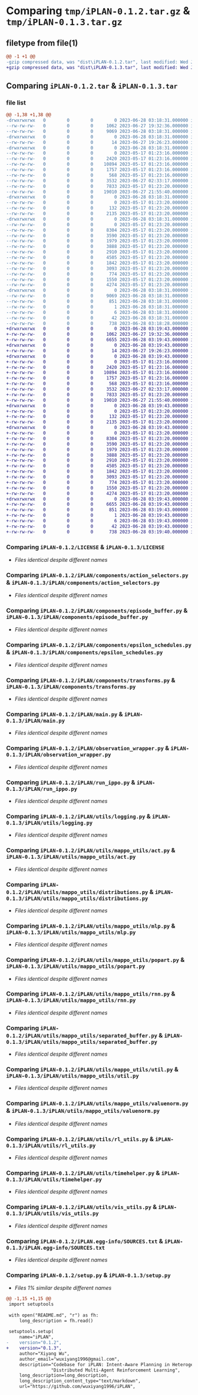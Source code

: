 # Comparing `tmp/iPLAN-0.1.2.tar.gz` & `tmp/iPLAN-0.1.3.tar.gz`

## filetype from file(1)

```diff
@@ -1 +1 @@
-gzip compressed data, was "dist\iPLAN-0.1.2.tar", last modified: Wed Jun 28 03:18:31 2023, max compression
+gzip compressed data, was "dist\iPLAN-0.1.3.tar", last modified: Wed Jun 28 03:19:43 2023, max compression
```

## Comparing `iPLAN-0.1.2.tar` & `iPLAN-0.1.3.tar`

### file list

```diff
@@ -1,38 +1,38 @@
-drwxrwxrwx   0        0        0        0 2023-06-28 03:18:31.000000 iPLAN-0.1.2/
--rw-rw-rw-   0        0        0     1062 2023-06-27 19:32:36.000000 iPLAN-0.1.2/LICENSE
--rw-rw-rw-   0        0        0     9069 2023-06-28 03:18:31.000000 iPLAN-0.1.2/PKG-INFO
-drwxrwxrwx   0        0        0        0 2023-06-28 03:18:31.000000 iPLAN-0.1.2/iPLAN/
--rw-rw-rw-   0        0        0       14 2023-06-27 19:26:23.000000 iPLAN-0.1.2/iPLAN/__init__.py
-drwxrwxrwx   0        0        0        0 2023-06-28 03:18:31.000000 iPLAN-0.1.2/iPLAN/components/
--rw-rw-rw-   0        0        0        0 2023-05-17 01:23:16.000000 iPLAN-0.1.2/iPLAN/components/__init__.py
--rw-rw-rw-   0        0        0     2420 2023-05-17 01:23:16.000000 iPLAN-0.1.2/iPLAN/components/action_selectors.py
--rw-rw-rw-   0        0        0    10894 2023-05-17 01:23:16.000000 iPLAN-0.1.2/iPLAN/components/episode_buffer.py
--rw-rw-rw-   0        0        0     1757 2023-05-17 01:23:16.000000 iPLAN-0.1.2/iPLAN/components/epsilon_schedules.py
--rw-rw-rw-   0        0        0      568 2023-05-17 01:23:16.000000 iPLAN-0.1.2/iPLAN/components/transforms.py
--rw-rw-rw-   0        0        0     3532 2023-06-27 02:33:17.000000 iPLAN-0.1.2/iPLAN/main.py
--rw-rw-rw-   0        0        0     7833 2023-05-17 01:23:20.000000 iPLAN-0.1.2/iPLAN/observation_wrapper.py
--rw-rw-rw-   0        0        0    19010 2023-06-27 21:55:40.000000 iPLAN-0.1.2/iPLAN/run_ippo.py
-drwxrwxrwx   0        0        0        0 2023-06-28 03:18:31.000000 iPLAN-0.1.2/iPLAN/utils/
--rw-rw-rw-   0        0        0        0 2023-05-17 01:23:20.000000 iPLAN-0.1.2/iPLAN/utils/__init__.py
--rw-rw-rw-   0        0        0      132 2023-05-17 01:23:20.000000 iPLAN-0.1.2/iPLAN/utils/dict2namedtuple.py
--rw-rw-rw-   0        0        0     2135 2023-05-17 01:23:20.000000 iPLAN-0.1.2/iPLAN/utils/logging.py
-drwxrwxrwx   0        0        0        0 2023-06-28 03:18:31.000000 iPLAN-0.1.2/iPLAN/utils/mappo_utils/
--rw-rw-rw-   0        0        0        0 2023-05-17 01:23:20.000000 iPLAN-0.1.2/iPLAN/utils/mappo_utils/__init__.py
--rw-rw-rw-   0        0        0     8304 2023-05-17 01:23:20.000000 iPLAN-0.1.2/iPLAN/utils/mappo_utils/act.py
--rw-rw-rw-   0        0        0     3590 2023-05-17 01:23:20.000000 iPLAN-0.1.2/iPLAN/utils/mappo_utils/distributions.py
--rw-rw-rw-   0        0        0     1979 2023-05-17 01:23:20.000000 iPLAN-0.1.2/iPLAN/utils/mappo_utils/mlp.py
--rw-rw-rw-   0        0        0     3888 2023-05-17 01:23:20.000000 iPLAN-0.1.2/iPLAN/utils/mappo_utils/popart.py
--rw-rw-rw-   0        0        0     2910 2023-05-17 01:23:20.000000 iPLAN-0.1.2/iPLAN/utils/mappo_utils/rnn.py
--rw-rw-rw-   0        0        0     4505 2023-05-17 01:23:20.000000 iPLAN-0.1.2/iPLAN/utils/mappo_utils/separated_buffer.py
--rw-rw-rw-   0        0        0     1842 2023-05-17 01:23:20.000000 iPLAN-0.1.2/iPLAN/utils/mappo_utils/util.py
--rw-rw-rw-   0        0        0     3093 2023-05-17 01:23:20.000000 iPLAN-0.1.2/iPLAN/utils/mappo_utils/valuenorm.py
--rw-rw-rw-   0        0        0      774 2023-05-17 01:23:20.000000 iPLAN-0.1.2/iPLAN/utils/rl_utils.py
--rw-rw-rw-   0        0        0     1550 2023-05-17 01:23:20.000000 iPLAN-0.1.2/iPLAN/utils/timehelper.py
--rw-rw-rw-   0        0        0     4274 2023-05-17 01:23:20.000000 iPLAN-0.1.2/iPLAN/utils/vis_utils.py
-drwxrwxrwx   0        0        0        0 2023-06-28 03:18:31.000000 iPLAN-0.1.2/iPLAN.egg-info/
--rw-rw-rw-   0        0        0     9069 2023-06-28 03:18:31.000000 iPLAN-0.1.2/iPLAN.egg-info/PKG-INFO
--rw-rw-rw-   0        0        0      851 2023-06-28 03:18:31.000000 iPLAN-0.1.2/iPLAN.egg-info/SOURCES.txt
--rw-rw-rw-   0        0        0        1 2023-06-28 03:18:31.000000 iPLAN-0.1.2/iPLAN.egg-info/dependency_links.txt
--rw-rw-rw-   0        0        0        6 2023-06-28 03:18:31.000000 iPLAN-0.1.2/iPLAN.egg-info/top_level.txt
--rw-rw-rw-   0        0        0       42 2023-06-28 03:18:31.000000 iPLAN-0.1.2/setup.cfg
--rw-rw-rw-   0        0        0      738 2023-06-28 03:18:28.000000 iPLAN-0.1.2/setup.py
+drwxrwxrwx   0        0        0        0 2023-06-28 03:19:43.000000 iPLAN-0.1.3/
+-rw-rw-rw-   0        0        0     1062 2023-06-27 19:32:36.000000 iPLAN-0.1.3/LICENSE
+-rw-rw-rw-   0        0        0     6655 2023-06-28 03:19:43.000000 iPLAN-0.1.3/PKG-INFO
+drwxrwxrwx   0        0        0        0 2023-06-28 03:19:43.000000 iPLAN-0.1.3/iPLAN/
+-rw-rw-rw-   0        0        0       14 2023-06-27 19:26:23.000000 iPLAN-0.1.3/iPLAN/__init__.py
+drwxrwxrwx   0        0        0        0 2023-06-28 03:19:43.000000 iPLAN-0.1.3/iPLAN/components/
+-rw-rw-rw-   0        0        0        0 2023-05-17 01:23:16.000000 iPLAN-0.1.3/iPLAN/components/__init__.py
+-rw-rw-rw-   0        0        0     2420 2023-05-17 01:23:16.000000 iPLAN-0.1.3/iPLAN/components/action_selectors.py
+-rw-rw-rw-   0        0        0    10894 2023-05-17 01:23:16.000000 iPLAN-0.1.3/iPLAN/components/episode_buffer.py
+-rw-rw-rw-   0        0        0     1757 2023-05-17 01:23:16.000000 iPLAN-0.1.3/iPLAN/components/epsilon_schedules.py
+-rw-rw-rw-   0        0        0      568 2023-05-17 01:23:16.000000 iPLAN-0.1.3/iPLAN/components/transforms.py
+-rw-rw-rw-   0        0        0     3532 2023-06-27 02:33:17.000000 iPLAN-0.1.3/iPLAN/main.py
+-rw-rw-rw-   0        0        0     7833 2023-05-17 01:23:20.000000 iPLAN-0.1.3/iPLAN/observation_wrapper.py
+-rw-rw-rw-   0        0        0    19010 2023-06-27 21:55:40.000000 iPLAN-0.1.3/iPLAN/run_ippo.py
+drwxrwxrwx   0        0        0        0 2023-06-28 03:19:43.000000 iPLAN-0.1.3/iPLAN/utils/
+-rw-rw-rw-   0        0        0        0 2023-05-17 01:23:20.000000 iPLAN-0.1.3/iPLAN/utils/__init__.py
+-rw-rw-rw-   0        0        0      132 2023-05-17 01:23:20.000000 iPLAN-0.1.3/iPLAN/utils/dict2namedtuple.py
+-rw-rw-rw-   0        0        0     2135 2023-05-17 01:23:20.000000 iPLAN-0.1.3/iPLAN/utils/logging.py
+drwxrwxrwx   0        0        0        0 2023-06-28 03:19:43.000000 iPLAN-0.1.3/iPLAN/utils/mappo_utils/
+-rw-rw-rw-   0        0        0        0 2023-05-17 01:23:20.000000 iPLAN-0.1.3/iPLAN/utils/mappo_utils/__init__.py
+-rw-rw-rw-   0        0        0     8304 2023-05-17 01:23:20.000000 iPLAN-0.1.3/iPLAN/utils/mappo_utils/act.py
+-rw-rw-rw-   0        0        0     3590 2023-05-17 01:23:20.000000 iPLAN-0.1.3/iPLAN/utils/mappo_utils/distributions.py
+-rw-rw-rw-   0        0        0     1979 2023-05-17 01:23:20.000000 iPLAN-0.1.3/iPLAN/utils/mappo_utils/mlp.py
+-rw-rw-rw-   0        0        0     3888 2023-05-17 01:23:20.000000 iPLAN-0.1.3/iPLAN/utils/mappo_utils/popart.py
+-rw-rw-rw-   0        0        0     2910 2023-05-17 01:23:20.000000 iPLAN-0.1.3/iPLAN/utils/mappo_utils/rnn.py
+-rw-rw-rw-   0        0        0     4505 2023-05-17 01:23:20.000000 iPLAN-0.1.3/iPLAN/utils/mappo_utils/separated_buffer.py
+-rw-rw-rw-   0        0        0     1842 2023-05-17 01:23:20.000000 iPLAN-0.1.3/iPLAN/utils/mappo_utils/util.py
+-rw-rw-rw-   0        0        0     3093 2023-05-17 01:23:20.000000 iPLAN-0.1.3/iPLAN/utils/mappo_utils/valuenorm.py
+-rw-rw-rw-   0        0        0      774 2023-05-17 01:23:20.000000 iPLAN-0.1.3/iPLAN/utils/rl_utils.py
+-rw-rw-rw-   0        0        0     1550 2023-05-17 01:23:20.000000 iPLAN-0.1.3/iPLAN/utils/timehelper.py
+-rw-rw-rw-   0        0        0     4274 2023-05-17 01:23:20.000000 iPLAN-0.1.3/iPLAN/utils/vis_utils.py
+drwxrwxrwx   0        0        0        0 2023-06-28 03:19:43.000000 iPLAN-0.1.3/iPLAN.egg-info/
+-rw-rw-rw-   0        0        0     6655 2023-06-28 03:19:43.000000 iPLAN-0.1.3/iPLAN.egg-info/PKG-INFO
+-rw-rw-rw-   0        0        0      851 2023-06-28 03:19:43.000000 iPLAN-0.1.3/iPLAN.egg-info/SOURCES.txt
+-rw-rw-rw-   0        0        0        1 2023-06-28 03:19:43.000000 iPLAN-0.1.3/iPLAN.egg-info/dependency_links.txt
+-rw-rw-rw-   0        0        0        6 2023-06-28 03:19:43.000000 iPLAN-0.1.3/iPLAN.egg-info/top_level.txt
+-rw-rw-rw-   0        0        0       42 2023-06-28 03:19:43.000000 iPLAN-0.1.3/setup.cfg
+-rw-rw-rw-   0        0        0      738 2023-06-28 03:19:40.000000 iPLAN-0.1.3/setup.py
```

### Comparing `iPLAN-0.1.2/LICENSE` & `iPLAN-0.1.3/LICENSE`

 * *Files identical despite different names*

### Comparing `iPLAN-0.1.2/iPLAN/components/action_selectors.py` & `iPLAN-0.1.3/iPLAN/components/action_selectors.py`

 * *Files identical despite different names*

### Comparing `iPLAN-0.1.2/iPLAN/components/episode_buffer.py` & `iPLAN-0.1.3/iPLAN/components/episode_buffer.py`

 * *Files identical despite different names*

### Comparing `iPLAN-0.1.2/iPLAN/components/epsilon_schedules.py` & `iPLAN-0.1.3/iPLAN/components/epsilon_schedules.py`

 * *Files identical despite different names*

### Comparing `iPLAN-0.1.2/iPLAN/components/transforms.py` & `iPLAN-0.1.3/iPLAN/components/transforms.py`

 * *Files identical despite different names*

### Comparing `iPLAN-0.1.2/iPLAN/main.py` & `iPLAN-0.1.3/iPLAN/main.py`

 * *Files identical despite different names*

### Comparing `iPLAN-0.1.2/iPLAN/observation_wrapper.py` & `iPLAN-0.1.3/iPLAN/observation_wrapper.py`

 * *Files identical despite different names*

### Comparing `iPLAN-0.1.2/iPLAN/run_ippo.py` & `iPLAN-0.1.3/iPLAN/run_ippo.py`

 * *Files identical despite different names*

### Comparing `iPLAN-0.1.2/iPLAN/utils/logging.py` & `iPLAN-0.1.3/iPLAN/utils/logging.py`

 * *Files identical despite different names*

### Comparing `iPLAN-0.1.2/iPLAN/utils/mappo_utils/act.py` & `iPLAN-0.1.3/iPLAN/utils/mappo_utils/act.py`

 * *Files identical despite different names*

### Comparing `iPLAN-0.1.2/iPLAN/utils/mappo_utils/distributions.py` & `iPLAN-0.1.3/iPLAN/utils/mappo_utils/distributions.py`

 * *Files identical despite different names*

### Comparing `iPLAN-0.1.2/iPLAN/utils/mappo_utils/mlp.py` & `iPLAN-0.1.3/iPLAN/utils/mappo_utils/mlp.py`

 * *Files identical despite different names*

### Comparing `iPLAN-0.1.2/iPLAN/utils/mappo_utils/popart.py` & `iPLAN-0.1.3/iPLAN/utils/mappo_utils/popart.py`

 * *Files identical despite different names*

### Comparing `iPLAN-0.1.2/iPLAN/utils/mappo_utils/rnn.py` & `iPLAN-0.1.3/iPLAN/utils/mappo_utils/rnn.py`

 * *Files identical despite different names*

### Comparing `iPLAN-0.1.2/iPLAN/utils/mappo_utils/separated_buffer.py` & `iPLAN-0.1.3/iPLAN/utils/mappo_utils/separated_buffer.py`

 * *Files identical despite different names*

### Comparing `iPLAN-0.1.2/iPLAN/utils/mappo_utils/util.py` & `iPLAN-0.1.3/iPLAN/utils/mappo_utils/util.py`

 * *Files identical despite different names*

### Comparing `iPLAN-0.1.2/iPLAN/utils/mappo_utils/valuenorm.py` & `iPLAN-0.1.3/iPLAN/utils/mappo_utils/valuenorm.py`

 * *Files identical despite different names*

### Comparing `iPLAN-0.1.2/iPLAN/utils/rl_utils.py` & `iPLAN-0.1.3/iPLAN/utils/rl_utils.py`

 * *Files identical despite different names*

### Comparing `iPLAN-0.1.2/iPLAN/utils/timehelper.py` & `iPLAN-0.1.3/iPLAN/utils/timehelper.py`

 * *Files identical despite different names*

### Comparing `iPLAN-0.1.2/iPLAN/utils/vis_utils.py` & `iPLAN-0.1.3/iPLAN/utils/vis_utils.py`

 * *Files identical despite different names*

### Comparing `iPLAN-0.1.2/iPLAN.egg-info/SOURCES.txt` & `iPLAN-0.1.3/iPLAN.egg-info/SOURCES.txt`

 * *Files identical despite different names*

### Comparing `iPLAN-0.1.2/setup.py` & `iPLAN-0.1.3/setup.py`

 * *Files 1% similar despite different names*

```diff
@@ -1,15 +1,15 @@
 import setuptools
 
 with open("README.md", "r") as fh:
     long_description = fh.read()
 
 setuptools.setup(
     name="iPLAN",
-    version="0.1.2",
+    version="0.1.3",
     author="Xiyang Wu",
     author_email="wuxiyang1996@gmail.com",
     description="Codebase for iPLAN: Intent-Aware Planning in Heterogeneous Traffic via "
                 "Distributed Multi-Agent Reinforcement Learning",
     long_description=long_description,
     long_description_content_type="text/markdown",
     url="https://github.com/wuxiyang1996/iPLAN",
```

